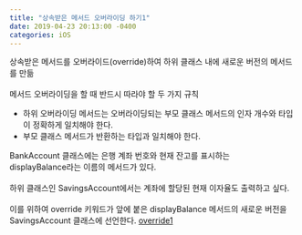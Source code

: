 ```yaml
---
title: "상속받은 메서드 오버라이딩 하기1"
date: 2019-04-23 20:13:00 -0400
categories: iOS
---
```

상속받은 메서드를 오버라이드(override)하여 하위 클래스 내에 새로운 버전의 메서드를 만듦
<br>
<br>
메서드 오버라이딩을 할 때 반드시 따라야 할 두 가지 규칙

- 하위 오버라이딩 메서드는 오버라이딩되는 부모 클래스 메서드의 인자 개수와 타입이 정확하게 일치해야 한다.
- 부모 클래스 메서드가 반환하는 타입과 일치해야 한다.

BankAccount 클래스에는 은행 계좌 번호와 현재 잔고를 표시하는<br>
displayBalance라는 이름의 메서드가 있다.
<br>
<br>
하위 클래스인 SavingsAccount에서는 계좌에 할당된 현재 이자율도 출력하고 싶다.
<br>
<br>
이를 위하여 override 키워드가 앞에 붙은 displayBalance 메서드의 새로운 버전을<br>
SavingsAccount 클래스에 선언한다.
[override1](/img/override1.png)

